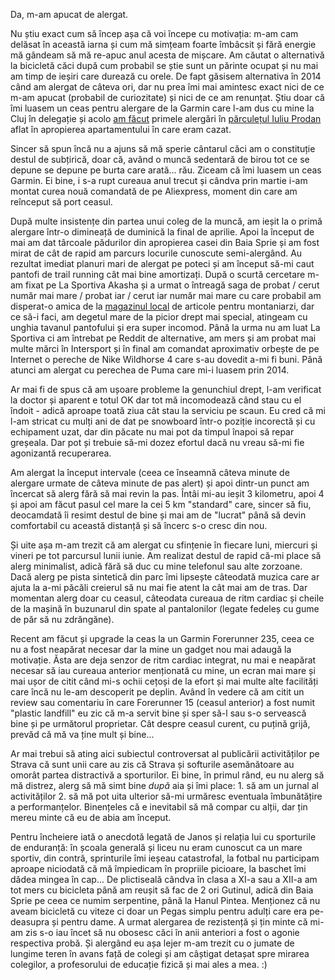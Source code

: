 Da, m-am apucat de alergat.

Nu știu exact cum să încep așa că voi începe cu motivația: m-am cam delăsat în această iarna și cum mă simțeam foarte îmbâcsit și fără energie mă gândeam să mă re-apuc anul acesta de mișcare. Am căutat o alternativă la bicicletă căci după cum probabil se știe sunt un părinte ocupat și nu mai am timp de ieșiri care durează cu orele. De fapt găsisem alternativa în 2014 când am alergat de câteva ori, dar nu prea îmi mai amintesc exact nici de ce m-am apucat (probabil de curiozitate) și nici de ce am renunțat. Știu doar că îmi luasem un ceas pentru alergare de la Garmin care l-am dus cu mine la Cluj în delegație și acolo [am făcut](https://www.rusiczki.net/2014/08/22/alti-10-ani/) primele alergări în [părculețul Iuliu Prodan](https://www.openstreetmap.org/#map=18/46.75762/23.57206) aflat în apropierea apartamentului în care eram cazat.

Sincer să spun încă nu a ajuns să mă sperie cântarul căci am o constituție destul de subțirică, doar că, având o muncă sedentară de birou tot ce se depune se depune pe burta care arată... rău. Ziceam că îmi luasem un ceas Garmin. Ei bine, i s-a rupt cureaua anul trecut și cândva prin martie i-am montat curea nouă comandată de pe Aliexpress, moment din care am reînceput să port ceasul.

După multe insistențe din partea unui coleg de la muncă, am ieșit la o primă alergare într-o dimineață de duminică la final de aprilie. Apoi la început de mai am dat târcoale pădurilor din apropierea casei din Baia Sprie și am fost mirat de cât de rapid am parcurs locurile cunoscute semi-alergând. Au rezultat imediat planuri mari de alergat pe poteci și am început să-mi caut pantofi de trail running cât mai bine amortizați. După o scurtă cercetare m-am fixat pe La Sportiva Akasha și a urmat o întreagă saga de probat / cerut număr mai mare / probat iar / cerut iar număr mai mare cu care probabil am disperat-o amica de la [magazinul local](https://www.facebook.com/Alaska-Outdoor-Shop-167158273332818/) de articole pentru montaniarzi, dar ce să-i faci, am degetul mare de la picior drept mai special, atingeam cu unghia tavanul pantofului și era super incomod. Până la urma nu am luat La Sportiva ci am întrebat pe Reddit de alternative, am mers și am probat mai multe mărci în Intersport și în final am comandat aproximativ orbește de pe Internet o pereche de Nike Wildhorse 4 care s-au dovedit a-mi fi buni. Până atunci am alergat cu perechea de Puma care mi-i luasem prin 2014.

Ar mai fi de spus că am ușoare probleme la genunchiul drept, l-am verificat la doctor și aparent e totul OK dar tot mă incomodează când stau cu el îndoit - adică aproape toată ziua cât stau la serviciu pe scaun. Eu cred că mi l-am stricat cu mulți ani de dat pe snowboard într-o poziție incorectă și cu echipament uzat, dar din păcate nu mai pot da timpul înapoi să repar greșeala. Dar pot și trebuie să-mi dozez efortul dacă nu vreau să-mi fie agonizantă recuperarea.

Am alergat la început intervale (ceea ce înseamnă câteva minute de alergare urmate de câteva minute de pas alert) și apoi dintr-un punct am încercat să alerg fără să mai revin la pas. Întâi mi-au ieșit 3 kilometru, apoi 4 și apoi am făcut pasul cel mare la cei 5 km "standard" care, sincer să fiu, deocamdată îi resimt destul de bine și mai am de "lucrat" până să devin comfortabil cu această distanță și să încerc s-o cresc din nou.

Și uite așa m-am trezit că am alergat cu sfințenie în fiecare luni, miercuri și vineri pe tot parcursul lunii iunie. Am realizat destul de rapid că-mi place să alerg minimalist, adică fără să duc cu mine telefonul sau alte zorzoane. Dacă alerg pe pista sintetică din parc îmi lipsește câteodată muzica care ar ajuta la a-mi păcăli creierul să nu mai fie atent la cât mai am de tras. Dar momentan alerg doar cu ceasul, câteodata cureaua de ritm cardiac și cheile de la mașină în buzunarul din spate al pantalonilor (legate fedeleș cu gume de păr să nu zdrăngăne).

Recent am făcut și upgrade la ceas la un Garmin Forerunner 235, ceea ce nu a fost neapărat necesar dar la mine un gadget nou mai adaugă la motivație. Ăsta are deja senzor de ritm cardiac integrat, nu mai e neapărat necesar să iau cureaua anterior menționată cu mine, un ecran mai mare și mai ușor de citit când mi-s ochii cețoși de la efort și mai multe alte facilități care încă nu le-am descoperit pe deplin. Având în vedere că am citit un review sau comentariu în care Forerunner 15 (ceasul anterior) a fost numit "plastic landfill" eu zic că m-a servit bine și sper să-l sau s-o servească bine și pe următorul proprietar. Cât despre ceasul curent, cu puțină grijă, prevăd că mă va ține mult și bine...

Ar mai trebui să ating aici subiectul controversat al publicării activităților pe Strava că sunt unii care au zis că Strava și softurile asemănătoare au omorât partea distractivă a sporturilor. Ei bine, în primul rând, eu nu alerg să mă distrez, alerg să mă simt bine *după* aia și îmi place: 1. să am un jurnal al activităților 2. să mă pot uita ulterior să-mi urmăresc eventuala îmbunătățire a performanțelor. Binențeles că e inevitabil să mă compar cu alții, dar țin mereu minte că eu de abia am început.

Pentru încheiere iată o anecdotă legată de Janos și relația lui cu sporturile de enduranță: în școala generală și liceu nu eram cunoscut ca un mare sportiv, din contră, sprinturile îmi ieșeau catastrofal, la fotbal nu participam aproape niciodată că mă împiedicam în propriile picioare, la baschet îmi dădea mingea în cap... De plictiseală cândva în clasa a XI-a sau a XII-a am tot mers cu bicicleta până am reușit să fac de 2 ori Gutinul, adică din Baia Sprie pe ceea ce numim serpentine, până la Hanul Pintea. Menționez că nu aveam bicicletă cu viteze ci doar un Pegas simplu pentru adulți care era pe-deasupra și pentru dame. A urmat alergarea de rezistență și țin minte că mi-am zis s-o iau încet să nu obosesc căci în anii anteriori a fost o agonie respectiva probă. Și alergând eu așa lejer m-am trezit cu o jumate de lungime teren în avans față de colegi și am câștigat detașat spre mirarea colegilor, a profesorului de educație fizică și mai ales a mea. :)
